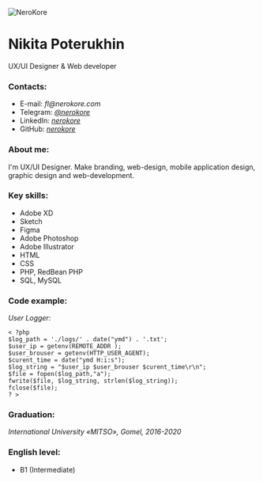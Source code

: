 ![NeroKore](https://nerokore.com/wp-content/uploads/2020/04/cropped-nk100x100.png)

# Nikita Poterukhin
UX/UI Designer & Web developer

### Contacts:

- E-mail:  _fl@nerokore.com_
- Telegram:  [_@nerokore_](https://t.me/nerokore)
- LinkedIn:  [_nerokore_](https://www.linkedin.com/in/nerokore)
- GitHub:  [_nerokore_](https://github.com/nerokore)

### About me:

I'm UX/UI Designer. Make branding, web-design, mobile application design, graphic design and web-development.

### Key skills:

- Adobe XD
- Sketch
- Figma
- Adobe Photoshop
- Adobe Illustrator
- HTML
- CSS
- PHP, RedBean PHP
- SQL, MySQL

### Code example: 
_User Logger:_

```
< ?php
$log_path = './logs/' . date("ymd") . '.txt';
$user_ip = getenv(REMOTE_ADDR );
$user_brouser = getenv(HTTP_USER_AGENT);
$curent_time = date("ymd H:i:s");
$log_string = "$user_ip $user_brouser $curent_time\r\n";
$file = fopen($log_path,"a");
fwrite($file, $log_string, strlen($log_string));
fclose($file);
? >
```

### Graduation:

_International University «MITSO», Gomel, 2016-2020_ 

### English level:

* B1 (Intermediate)